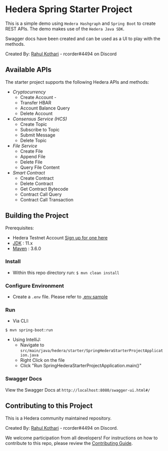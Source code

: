 # Hedera Spring Starter Project
This is a simple demo using `Hedera Hashgraph` and `Spring Boot` to create REST APIs. The demo makes use of the `Hedera Java SDK`. 

Swagger docs have been created and can be used as a UI to play with the methods. 

Created By: [Rahul Kothari](https://rahul-kothari.github.io/) - rcorder#4494 on Discord

## Available  APIs
The starter project supports the following Hedera APIs and methods:
 * *Cryptocurrency*
    * Create Account -
    * Transfer HBAR
    * Account Balance Query
    * Delete Account
* *Consensus Service (HCS)* 
    * Create Topic
    * Subscribe to Topic
    * Submit Message
    * Delete Topic
* *File Service*
    * Create File
    * Append File
    * Delete File
    * Query File Content
* *Smart Contract* 
    * Create Contract
    * Delete Contract
    * Get Contract Bytecode
    * Contract Call Query
    * Contract Call Transaction
    
## Building the Project
Prerequisites:
* Hedera Testnet Account [Sign up for one here](portal.hedera.com/register)
* [JDK](https://www.oracle.com/technetwork/java/javase/downloads/jdk10-downloads-4416644.html) : 11.x
* [Maven](https://maven.apache.org/) : 3.6.0
### Install
* Within this repo directory run:
`$ mvn clean install`
### Configure Environment
* Create a `.env` file. Please refer to [.env.sample](.env.sample)
### Run
* Via CLI:
```
$ mvn spring-boot:run
```
* Using IntelliJ:
    * Navigate to `src/main/java/hedera/starter/SpringHederaStarterProjectApplication.java`
    * Right Click on the file
    * Click "Run SpringHederaStarterProjectApplication.main()"

### Swagger Docs
View the Swagger Docs at `http://localhost:8080/swagger-ui.html#/`

## Contributing to this Project
This is a Hedera community maintained repository. 

Created By: [Rahul Kothari](https://rahul-kothari.github.io/) - rcorder#4494 on Discord.

We welcome participation from all developers! For instructions on how to contribute to this repo, please review the [Contributing Guide](CONTRIBUTING.md).